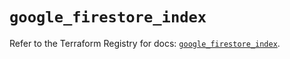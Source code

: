 # `google_firestore_index`

Refer to the Terraform Registry for docs: [`google_firestore_index`](https://registry.terraform.io/providers/hashicorp/google/6.27.0/docs/resources/firestore_index).
